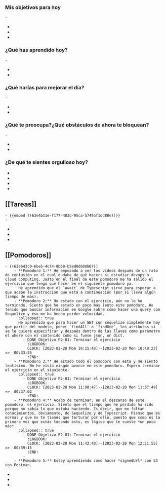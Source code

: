### Mis objetivos para hoy
	-
-
-
-
### ¿Qué has aprendido hoy?
	-
-
-
### ¿Qué harías para mejorar el día?
	-
-
-
### ¿Qué te preocupa?¿Qué obstáculos de ahora te bloquean?
	-
-
-
### ¿De qué te sientes orgulloso hoy?
-
-
-
-
## [[Tareas]]
	- {{embed ((63e4b11e-f177-403d-95ca-5749af1dd88e))}}
	-
-
-
-
## [[Pomodoros]]
	- ((63eb43c0-6be5-4c74-8b68-b5ed0d608b67))
		- **Pomodoro 1:** He empezado a ver los vídeos después de un rato de confusión en el cual dudaba de qué hacer: si estudiar devops o  cloud computing. Justo en el final de este pomodoro me ha salido el ejercicio que tengo que hacer en el siguiente pomodoro ya. 
		  He aprendido que el `await` de Typescript sirve para esperar a que acabe la instrucción que está a continuación (por si lleva algún tiempo de más).
		- **Pomodoro 2:** He estado con el ejercicio, aún no lo he terminado. Siento que he estado un poco más lento este pomodoro. He tenido que buscar información en Google sobre cómo hacer una query con Sequelize y eso me ha hecho perder velocidad.
		  collapsed:: true
		  He aprendido que para hacer un GET con sequelize simplemente hay que partir del modelo, poner `findAll` o `findOne`, los atributos si se le quiere especificar y después dentro de las llaves como parámetro el where con el contenido como si fuese json, un dict.
			- DONE Objetivo P2-01: Terminar el ejercicio
			  :LOGBOOK:
			  CLOCK: [2023-02-20 Mon 10:15:48]--[2023-02-20 Mon 10:49:23] =>  00:33:35
			  :END:
		- **Pomodoro 3:** He estado todo el pomodoro con esto y me siento lentísimo. No he visto ningún avance en este pomodoro. Espero terminar el ejercicio en el siguiente.
		  collapsed:: true
			- DONE Objetivo P2-01: Terminar el ejercicio
			  :LOGBOOK:
			  CLOCK: [2023-02-20 Mon 11:00:47]--[2023-02-20 Mon 11:37:49] =>  00:37:02
			  :END:
		- **Pomodoro 4:** Acabo de terminar, en el descanso de este pomodoro, el ejercicio. Siento que el tiempo que he perdido ha sido porque no sabía lo que estaba haciendo. Es decir, que me faltan conocimientos, obviamente, de Sequelize y de Typescript. Pienso que es normal y que no te tienes que torturar por ello, puesto que como es la primera vez que estás tocando esto, es lógico que te cueste *un poco más*.
		  collapsed:: true
			- DONE Objetivo P2-01: Terminar el ejercicio
			  :LOGBOOK:
			  CLOCK: [2023-02-20 Mon 11:42:40]--[2023-02-20 Mon 12:21:55] =>  00:39:15
			  :END:
			-
		- **Pomodoro 5:** Estoy aprendiendo cómo hacer *signedUrl* con S3 con Postman.
-
-
-